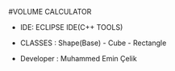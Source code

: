#VOLUME CALCULATOR

- IDE: ECLIPSE IDE(C++ TOOLS)
- CLASSES : Shape(Base) - Cube - Rectangle




- Developer : Muhammed Emin Çelik

